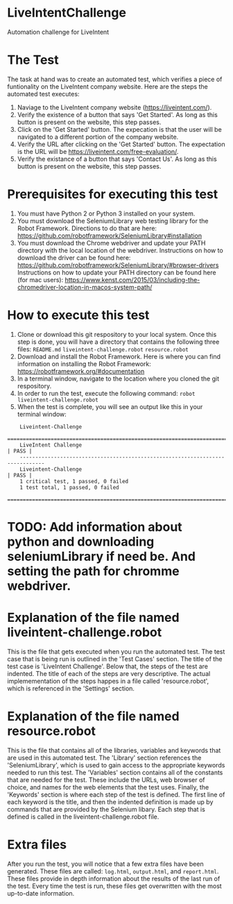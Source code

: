 # LiveIntentChallenge
Automation challenge for LiveIntent

# The Test
The task at hand was to create an automated test, which verifies a piece of funtionality on the LiveIntent company website.
Here are the steps the automated test executes:
1) Naviage to the LiveIntent company website (https://liveintent.com/).
2) Verify the existence of a button that says 'Get Started'. As long as this button is present on the website, this step      passes.
3) Click on the 'Get Started' button. The expecation is that the user will be navigated to a different portion of the company website.
4) Verify the URL after clicking on the 'Get Started' button. The expectation is the URL will be https://liveintent.com/free-evaluation/.
5) Verify the existance of a button that says 'Contact Us'. As long as this button is present on the website, this step passes.

# Prerequisites for executing this test
1) You must have Python 2 or Python 3 installed on your system.
2) You must download the SeleniumLibrary web testing library for the Robot Framework. Directions to do that are here:
https://github.com/robotframework/SeleniumLibrary#installation
3) You must download the Chrome webdriver and update your PATH directory with the local location of the webdriver.
Instructions on how to download the driver can be found here: https://github.com/robotframework/SeleniumLibrary/#browser-drivers
Instructions on how to update your PATH directory can be found here (for mac users): https://www.kenst.com/2015/03/including-the-chromedriver-location-in-macos-system-path/

# How to execute this test
1) Clone or download this git respository to your local system. Once this step is done, you will have a directory that    contains the following three files:
  ``` README.md ```
  ``` liveintent-challenge.robot ```
  ``` resource.robot ```
2) Download and install the Robot Framework. Here is where you can find information on installing the Robot Framework:
  https://robotframework.org/#documentation
3) In a terminal window, navigate to the location where you cloned the git respository.
4) In order to run the test, execute the following command:
  ```robot liveintent-challenge.robot```
5) When the test is complete, you will see an output like this in your terminal window:
  ``` ==============================================================================
      Liveintent-Challenge                                                          
      ==============================================================================
      LiveIntent Challenge                                                  | PASS |
      ------------------------------------------------------------------------------
      Liveintent-Challenge                                                  | PASS |
      1 critical test, 1 passed, 0 failed
      1 test total, 1 passed, 0 failed
      ==============================================================================
```
# TODO: Add information about python and downloading seleniumLibrary if need be. And setting the path for chromme webdriver.

# Explanation of the file named liveintent-challenge.robot
This is the file that gets executed when you run the automated test. The test case that is being run is outlined in the 'Test Cases' section. The title of the test case is 'LiveIntent Challenge'. Below that, the steps of the test are indented. The title of each of the steps are very descriptive. The actual implemementation of the steps happes in a file called 'resource.robot', which is referenced in the 'Settings' section.

# Explanation of the file named resource.robot
This is the file that contains all of the libraries, variables and keywords that are used in this automated test. The 'Library' section references the 'SeleniumLibrary', which is used to gain access to the appropriate keywords needed to run this test. The 'Variables' section contains all of the constants that are needed for the test. These include the URLs, web browser of choice, and names for the web elements that the test uses. Finally, the 'Keywords' section is where each step of the test is defined. The first line of each keyword is the title, and then the indented definition is made up by commands that are provided by the Selenium libary. Each step that is defined is called in the liveintent-challenge.robot file.

# Extra files
After you run the test, you will notice that a few extra files have been generated. These files are called: 
``` log.html ```,
``` output.html ```, and 
``` report.html ```.
These files provide in depth information about the results of the last run of the test. Every time the test is run, these files get overwritten with the most up-to-date information.
